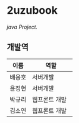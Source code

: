 # 2uzubook

*java Project.*  

## 개발역   

이름 | 역할
---|-------
배용호 | 서버개발
윤정현 | 서버개발
박규리 | 웹프론트 개발  
김소연 | 웹프론트 개발

